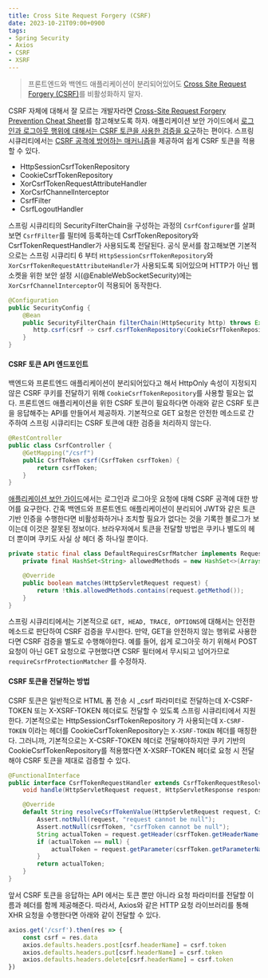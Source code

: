 ```yaml
---
title: Cross Site Request Forgery (CSRF)
date: 2023-10-21T09:00+0900
tags:
- Spring Security
- Axios
- CSRF
- XSRF
---
```


> 프론트엔드와 백엔드 애플리케이션이 분리되어있어도 [Cross Site Request Forgery (CSRF)](https://docs.spring.io/spring-security/reference/servlet/exploits/csrf.html)를 비활성화하지 말자.

CSRF 자체에 대해서 잘 모르는 개발자라면 [Cross-Site Request Forgery Prevention Cheat Sheet](https://cheatsheetseries.owasp.org/cheatsheets/Cross-Site_Request_Forgery_Prevention_Cheat_Sheet.html)를 참고해보도록 하자. 애플리케이션 보안 가이드에서 [로그인과 로그아웃 행위에 대해서는 CSRF 토큰을 사용한 검증을 요구](https://docs.spring.io/spring-security/reference/servlet/exploits/csrf.html#csrf-considerations)하는 편이다. 스프링 시큐리티에서는 [CSRF 공격에 방어하는 매커니즘](https://docs.spring.io/spring-security/reference/features/exploits/csrf.html#csrf-protection)을 제공하여 쉽게 CSRF 토큰을 적용할 수 있다.

- HttpSessionCsrfTokenRepository
- CookieCsrfTokenRepository
- XorCsrfTokenRequestAttributeHandler
- XorCsrfChannelInterceptor
- CsrfFilter
- CsrfLogoutHandler

스프링 시큐리티의 SecurityFilterChain을 구성하는 과정의 `CsrfConfigurer`를 살펴보면 `CsrfFilter`를 필터에 등록하는데 CsrfTokenRepository와 CsrfTokenRequestHandler가 사용되도록 전달된다. 공식 문서를 참고해보면 기본적으로는 스프링 시큐리티 6 부터 `HttpSessionCsrfTokenRepository`와 `XorCsrfTokenRequestAttributeHandler`가 사용되도록 되어있으며 HTTP가 아닌 웹소켓을 위한 보안 설정 시(@EnableWebSocketSecurity)에는 `XorCsrfChannelInterceptor`이 적용되어 동작한다.

```java
@Configuration
public SecurityConfig {
    @Bean
    public SecurityFilterChain filterChain(HttpSecurity http) throws Exception {
       http.csrf(csrf -> csrf.csrfTokenRepository(CookieCsrfTokenRepository.withHttpOnlyFalse()));
    }
}
```

#### CSRF 토큰 API 엔드포인트

백엔드와 프론트엔드 애플리케이션이 분리되어있다고 해서 HttpOnly 속성이 지정되지 않은 CSRF 쿠키를 전달하기 위해 `CookieCsrfTokenRepository`를 사용할 필요는 없다. 프론트엔드 애플리케이션을 위한 CSRF 토큰이 필요하다면 아래와 같은 CSRF 토큰을 응답해주는 API를 만들어서 제공하자. 기본적으로 GET 요청은 안전한 메소드로 간주하여 스프링 시큐리티는 CSRF 토큰에 대한 검증을 처리하지 않는다.

```java
@RestController
public class CsrfController {
    @GetMapping("/csrf")
    public CsrfToken csrf(CsrfToken csrfToken) {
        return csrfToken;
    }
}
```

[애플리케이션 보안 가이드](https://www.data.go.kr/data/15049185/fileData.do)에서는 로그인과 로그아웃 요청에 대해 CSRF 공격에 대한 방어를 요구한다. 간혹 백엔드와 프론트엔드 애플리케이션이 분리되어 JWT와 같은 토큰 기반 인증을 수행한다면 비활성화하거나 조치할 필요가 없다는 것을 기록한 블로그가 보이는데 이것은 잘못된 정보이다. 브라우저에서 토큰을 전달할 방법은 쿠키나 별도의 헤더 뿐이며 쿠키도 사실 상 헤더 중 하나일 뿐이다. 

```java
private static final class DefaultRequiresCsrfMatcher implements RequestMatcher {
    private final HashSet<String> allowedMethods = new HashSet<>(Arrays.asList("GET", "HEAD", "TRACE", "OPTIONS"));

    @Override
    public boolean matches(HttpServletRequest request) {
        return !this.allowedMethods.contains(request.getMethod());
    }
}
```

스프링 시큐리티에서는 기본적으로 `GET, HEAD, TRACE, OPTIONS`에 대해서는 안전한 메소드로 판단하여 CSRF 검증을 무시한다. 만약, GET을 안전하지 않는 행위로 사용한다면 CSRF 검증을 별도로 수행해야한다. 예를 들어, 쉽게 로그아웃 하기 위해서 POST 요청이 아닌 GET 요청으로 구현했다면 CSRF 필터에서 무시되고 넘어가므로 `requireCsrfProtectionMatcher` 를 수정하자.

#### CSRF 토큰을 전달하는 방법

CSRF 토큰은 일반적으로 HTML 폼 전송 시 _csrf 파라미터로 전달하는데 X-CSRF-TOKEN 또는 X-XSRF-TOKEN 헤더로도 전달할 수 있도록 스프링 시큐리티에서 지원한다. 기본적으로는 HttpSessionCsrfTokenRepository 가 사용되는데 `X-CSRF-TOKEN` 이라는 헤더를 CookieCsrfTokenRepository는 `X-XSRF-TOKEN` 헤더를 매칭한다. 그러니까, 기본적으로는 X-CSRF-TOKEN 헤더로 전달해야하지만 쿠키 기반의 CookieCsrfTokenRepository를 적용했다면 X-XSRF-TOKEN 헤더로 요청 시 전달해야 CSRF 토큰을 제대로 검증할 수 있다.

```java
@FunctionalInterface
public interface CsrfTokenRequestHandler extends CsrfTokenRequestResolver {
    void handle(HttpServletRequest request, HttpServletResponse response, Supplier<CsrfToken> csrfToken);

    @Override
    default String resolveCsrfTokenValue(HttpServletRequest request, CsrfToken csrfToken) {
        Assert.notNull(request, "request cannot be null");
        Assert.notNull(csrfToken, "csrfToken cannot be null");
        String actualToken = request.getHeader(csrfToken.getHeaderName());
        if (actualToken == null) {
            actualToken = request.getParameter(csrfToken.getParameterName());
        }
        return actualToken;
    }
}
```

앞서 CSRF 토큰을 응답하는 API 에서는 토큰 뿐만 아니라 요청 파라미터를 전달할 이름과 헤더를 함께 제공해준다. 따라서, Axios와 같은 HTTP 요청 라이브러리를 통해 XHR 요청을 수행한다면 아래와 같이 전달할 수 있다. 

```js
axios.get('/csrf').then(res => {
    const csrf = res.data
    axios.defaults.headers.post[csrf.headerName] = csrf.token
    axios.defaults.headers.put[csrf.headerName] = csrf.token
    axios.defaults.headers.delete[csrf.headerName] = csrf.token
})
```
